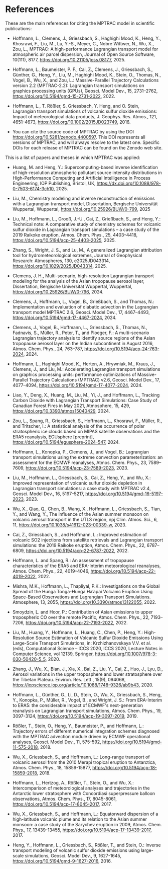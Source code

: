 # References

These are the main references for citing the MPTRAC model in
scientific publications:

- Hoffmann, L., Clemens, J., Griessbach, S., Haghighi Mood, K., Heng,
  Y., Khosrawi, F., Liu, M., Lu, Y.-S., Meyer, C., Nobre Wittwer, N.,
  Wu, X., Zou, L., MPTRAC: A high-performance Lagrangian transport
  model for atmospheric air parcel dispersion, Journal of Open Source
  Software, 10(111), 8177, <https://doi.org/10.21105/joss.08177>,
  2025.

- Hoffmann, L., Baumeister, P. F., Cai, Z., Clemens, J., Griessbach,
  S., Günther, G., Heng, Y., Liu, M., Haghighi Mood, K., Stein, O.,
  Thomas, N., Vogel, B., Wu, X., and Zou, L.: Massive-Parallel
  Trajectory Calculations version 2.2 (MPTRAC-2.2): Lagrangian
  transport simulations on graphics processing units (GPUs),
  Geosci. Model Dev., 15, 2731–2762,
  <https://doi.org/10.5194/gmd-15-2731-2022>, 2022.

- Hoffmann, L., T. Rößler, S. Griessbach, Y. Heng, and O. Stein,
  Lagrangian transport simulations of volcanic sulfur dioxide
  emissions: Impact of meteorological data products,
  J. Geophys. Res. Atmos., 121, 4651-4673,
  <https://doi.org/10.1002/2015JD023749>, 2016.

- You can cite the source code of MPTRAC by using the DOI
  <https://doi.org/10.5281/zenodo.4400597>. This DOI represents all
  versions of MPTRAC, and will always resolve to the latest
  one. Specific DOIs for each release of MPTRAC can be found on the
  Zenodo web site.

This is a list of papers and theses in which MPTRAC was applied:

- Huang, M. and Heng, Y.: Supercomputing-based inverse identification
  of high-resolution atmospheric pollutant source intensity
  distributions in High-Performance Computing and Artificial
  Intelligence in Process Engineering, IOP Publishing, Bristol, UK,
  <https://dx.doi.org/10.1088/978-0-7503-6174-3ch10>, 2025.

- Liu, M., Chemistry modeling and inverse reconstruction of emissions
  with a Lagrangian transport model, Dissertation, Bergische
  Universität Wuppertal, Wuppertal,
  <https://doi.org/10.25926/BUW/0-799>, 2025

- Liu, M., Hoffmann, L., Grooß, J.-U., Cai, Z., Grießbach, S., and
  Heng, Y.: Technical note: A comparative study of chemistry schemes
  for volcanic sulfur dioxide in Lagrangian transport simulations – a
  case study of the 2019 Raikoke eruption, Atmos. Chem. Phys., 25,
  4403–4418, <https://doi.org/10.5194/acp-25-4403-2025>, 2025.

- Zhang, S., Wright, J. S., and Lu, M., A generalized Lagrangian
  attribution tool for hydrometeorological extremes, Journal of
  Geophysical Research: Atmospheres, 130, e2025JD043314,
  <https://doi.org/10.1029/2025JD043314>, 2025.

- Clemens, J. H., Multi-scenario, high-resolution Lagrangian transport
  modeling for the analysis of the Asian tropopause aerosol layer,
  Dissertation, Bergische Universität Wuppertal, Wuppertal,
  <https://doi.org/10.25926/BUW/0-796>, 2024.

- Clemens, J., Hoffmann, L., Vogel, B., Grießbach, S., and Thomas, N.:
  Implementation and evaluation of diabatic advection in the
  Lagrangian transport model MPTRAC 2.6, Geosci. Model Dev., 17,
  4467–4493, <https://doi.org/10.5194/gmd-17-4467-2024>, 2024.

- Clemens, J., Vogel, B., Hoffmann, L., Griessbach, S., Thomas, N.,
  Fadnavis, S., Müller, R., Peter, T., and Ploeger, F.: A
  multi-scenario Lagrangian trajectory analysis to identify source
  regions of the Asian tropopause aerosol layer on the Indian
  subcontinent in August 2016, Atmos. Chem. Phys., 24, 763–787,
  <https://doi.org/10.5194/acp-24-763-2024>, 2024.

- Hoffmann, L., Haghighi Mood, K., Herten, A., Hrywniak, M., Kraus,
  J., Clemens, J., and Liu, M.: Accelerating Lagrangian transport
  simulations on graphics processing units: performance optimizations
  of Massive-Parallel Trajectory Calculations (MPTRAC) v2.6,
  Geosci. Model Dev., 17, 4077–4094,
  <https://doi.org/10.5194/gmd-17-4077-2024>, 2024.

- Liao, Y., Deng, X., Huang, M., Liu, M., Yi, J., and Hoffmann, L.,
  Tracking Carbon Dioxide with Lagrangian Transport Simulations: Case
  Study of Canadian Forest Fires in May 2021, Atmosphere, 15, 429,
  <https://doi.org/10.3390/atmos15040429>, 2024.

- Zou, L., Spang, R., Griessbach, S., Hoffmann, L., Khosrawi, F.,
  Müller, R., and Tritscher, I.: A statistical analysis of the
  occurrence of polar stratospheric ice clouds based on MIPAS
  satellite observations and the ERA5 reanalysis, EGUsphere
  [preprint], <https://doi.org/10.5194/egusphere-2024-547>, 2024.

- Hoffmann, L., Konopka, P., Clemens, J., and Vogel, B.: Lagrangian
  transport simulations using the extreme convection parameterization:
  an assessment for the ECMWF reanalyses, Atmos. Chem. Phys., 23,
  7589–7609, <https://doi.org/10.5194/acp-23-7589-2023>, 2023.

- Liu, M., Hoffmann, L., Griessbach, S., Cai, Z., Heng, Y., and Wu,
  X.: Improved representation of volcanic sulfur dioxide depletion in
  Lagrangian transport simulations: a case study with MPTRAC v2.4,
  Geosci. Model Dev., 16, 5197–5217,
  <https://doi.org/10.5194/gmd-16-5197-2023>, 2023.

- Wu, X., Qiao, Q., Chen, B., Wang, X., Hoffmann, L., Griessbach, S.,
  Tian, Y., and Wang, Y., The influence of the Asian summer monsoon on
  volcanic aerosol transport in the UTLS region, npj
  Clim. Atmos. Sci., 6, 11,
  <https://doi.org/10.1038/s41612-023-00339-w>, 2023.

- Cai, Z., Griessbach, S., and Hoffmann, L.: Improved estimation of
  volcanic SO2 injections from satellite retrievals and Lagrangian
  transport simulations: the 2019 Raikoke eruption,
  Atmos. Chem. Phys., 22, 6787–6809,
  <https://doi.org/10.5194/acp-22-6787-2022>, 2022.

- Hoffmann, L. and Spang, R.: An assessment of tropopause
  characteristics of the ERA5 and ERA-Interim meteorological
  reanalyses, Atmos. Chem. Phys., 22, 4019–4046,
  <https://doi.org/10.5194/acp-22-4019-2022>, 2022.

- Mishra, M.K., Hoffmann, L., Thapliyal, P.K.: Investigations on the
  Global Spread of the Hunga Tonga-Hunga Ha’apai Volcanic Eruption
  Using Space-Based Observations and Lagrangian Transport
  Simulations. Atmosphere, 13, 2055,
  <https://doi.org/10.3390/atmos13122055>, 2022.

- Smoydzin, L. and Hoor, P.: Contribution of Asian emissions to upper
  tropospheric CO over the remote Pacific, Atmos. Chem. Phys., 22,
  7193–7206, <https://doi.org/10.5194/acp-22-7193-2022>, 2022.

- Liu, M., Huang, Y., Hoffmann, L., Huang, C., Chen, P., Heng, Y.:
  High-Resolution Source Estimation of Volcanic Sulfur Dioxide
  Emissions Using Large-Scale Transport Simulations, in:
  Krzhizhanovskaya V.V. et al. (eds), Computational Science – ICCS
  2020, ICCS 2020, Lecture Notes in Computer Science, vol 12139,
  Springer, <https://doi.org/10.1007/978-3-030-50420-5_5>, 2020.

- Zhang, J., Wu, X., Bian, J., Xia, X., Bai, Z., Liu, Y., Cai, Z.,
  Huo, J., Lyu, D., Aerosol variations in the upper troposphere and
  lower stratosphere over the Tibetan Plateau. Environ. Res. Lett.,
  15(9), 094068,
  <https://iopscience.iop.org/article/10.1088/1748-9326/ab9b43>, 2020.

- Hoffmann, L., Günther, G., Li, D., Stein, O., Wu, X., Griessbach,
  S., Heng, Y., Konopka, P., Müller, R., Vogel, B., and Wright, J. S.:
  From ERA-Interim to ERA5: the considerable impact of ECMWF's
  next-generation reanalysis on Lagrangian transport simulations,
  Atmos. Chem. Phys., 19, 3097-3124,
  <https://doi.org/10.5194/acp-19-3097-2019>, 2019.

- Rößler, T., Stein, O., Heng, Y., Baumeister, P., and Hoffmann, L.:
  Trajectory errors of different numerical integration schemes
  diagnosed with the MPTRAC advection module driven by ECMWF
  operational analyses, Geosci. Model Dev., 11, 575-592,
  <https://doi.org/10.5194/gmd-11-575-2018>, 2018.

- Wu, X., Griessbach, S., and Hoffmann, L.: Long-range transport of
  volcanic aerosol from the 2010 Merapi tropical eruption to
  Antarctica, Atmos. Chem. Phys., 18, 15859-15877,
  <https://doi.org/10.5194/acp-18-15859-2018>, 2018.

- Hoffmann, L., Hertzog, A., Rößler, T., Stein, O., and Wu, X.:
  Intercomparison of meteorological analyses and trajectories in the
  Antarctic lower stratosphere with Concordiasi superpressure balloon
  observations, Atmos. Chem. Phys., 17, 8045-8061,
  <https://doi.org/10.5194/acp-17-8045-2017>, 2017.

- Wu, X., Griessbach, S., and Hoffmann, L.: Equatorward dispersion of
  a high-latitude volcanic plume and its relation to the Asian summer
  monsoon: a case study of the Sarychev eruption in 2009,
  Atmos. Chem. Phys., 17, 13439-13455,
  <https://doi.org/10.5194/acp-17-13439-2017>, 2017.

- Heng, Y., Hoffmann, L., Griessbach, S., Rößler, T., and Stein, O.:
  Inverse transport modeling of volcanic sulfur dioxide emissions
  using large-scale simulations, Geosci. Model Dev., 9, 1627-1645,
  <https://doi.org/10.5194/gmd-9-1627-2016>, 2016.
